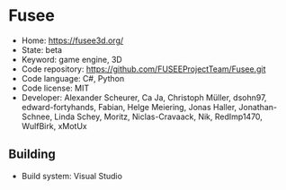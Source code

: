 # Fusee

- Home: https://fusee3d.org/
- State: beta
- Keyword: game engine, 3D
- Code repository: https://github.com/FUSEEProjectTeam/Fusee.git
- Code language: C#, Python
- Code license: MIT
- Developer: Alexander Scheurer, Ca Ja, Christoph Müller, dsohn97, edward-fortyhands, Fabian, Helge Meiering, Jonas Haller, Jonathan-Schnee, Linda Schey, Moritz, Niclas-Cravaack, Nik, RedImp1470, WulfBirk, xMotUx

## Building

- Build system: Visual Studio
